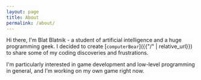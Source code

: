 ```yaml
---
layout: page
title: About
permalink: /about/
---
```


Hi there, I'm Blat Blatnik - a student of artificial intelligence and a huge programming geek. I decided to create [`computerBear`]({{"/" | relative_url}}) to share some of my coding discoveries and frustrations. 

I'm particularly interested in game development and low-level programming in general, and I'm working on my own game right now.